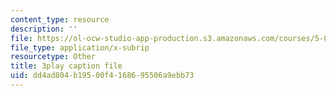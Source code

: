 ```yaml
---
content_type: resource
description: ''
file: https://ol-ocw-studio-app-production.s3.amazonaws.com/courses/5-08j-biological-chemistry-ii-spring-2016/dd4ad804b19500f4168695506a9ebb73_G0pi_kU22lQ.srt
file_type: application/x-subrip
resourcetype: Other
title: 3play caption file
uid: dd4ad804-b195-00f4-1686-95506a9ebb73
---
```

